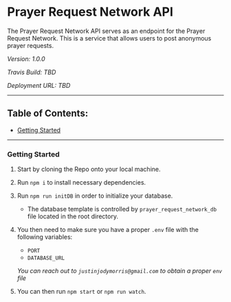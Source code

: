 Prayer Request Network API
==========================

The Prayer Request Network API serves as an endpoint for the Prayer Request Network. This is a service that allows users to post anonymous prayer requests. 

_Version: 1.0.0_

_Travis Build: TBD_

_Deployment URL: TBD_

---
## Table of Contents: 

* [Getting Started](#getting-started)

---
<a id="getting-started"></a>

### Getting Started

1. Start by cloning the Repo onto your local machine.

2. Run `npm i` to install necessary dependencies.

3. Run `npm run initDB` in order to initialize your database.

    - The database template is controlled by `prayer_request_network_db` file located in the root directory. 

4. You then need to make sure you have a proper `.env` file with the following variables:
    
    - `PORT`
    - `DATABASE_URL`

    _You can reach out to `justinjodymorris@gmail.com` to obtain a proper `env` file_

5. You can then run `npm start` or `npm run watch`.

